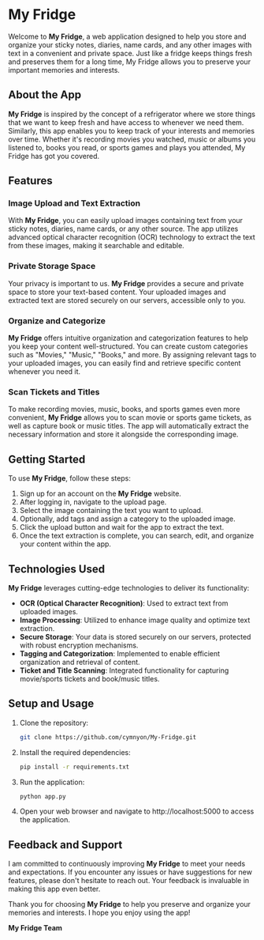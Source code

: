 # My Fridge
Welcome to **My Fridge**, a web application designed to help you store and organize your sticky notes, diaries, name cards, and any other images with text in a convenient and private space. Just like a fridge keeps things fresh and preserves them for a long time, My Fridge allows you to preserve your important memories and interests.

## About the App
**My Fridge** is inspired by the concept of a refrigerator where we store things that we want to keep fresh and have access to whenever we need them. Similarly, this app enables you to keep track of your interests and memories over time. Whether it's recording movies you watched, music or albums you listened to, books you read, or sports games and plays you attended, My Fridge has got you covered.

## Features
### Image Upload and Text Extraction
With **My Fridge**, you can easily upload images containing text from your sticky notes, diaries, name cards, or any other source. The app utilizes advanced optical character recognition (OCR) technology to extract the text from these images, making it searchable and editable.

### Private Storage Space
Your privacy is important to us. **My Fridge** provides a secure and private space to store your text-based content. Your uploaded images and extracted text are stored securely on our servers, accessible only to you.

### Organize and Categorize
**My Fridge** offers intuitive organization and categorization features to help you keep your content well-structured. You can create custom categories such as "Movies," "Music," "Books," and more. By assigning relevant tags to your uploaded images, you can easily find and retrieve specific content whenever you need it.

### Scan Tickets and Titles
To make recording movies, music, books, and sports games even more convenient, **My Fridge** allows you to scan movie or sports game tickets, as well as capture book or music titles. The app will automatically extract the necessary information and store it alongside the corresponding image.

## Getting Started
To use **My Fridge**, follow these steps:

1. Sign up for an account on the **My Fridge** website.
2. After logging in, navigate to the upload page.
3. Select the image containing the text you want to upload.
4. Optionally, add tags and assign a category to the uploaded image.
5. Click the upload button and wait for the app to extract the text.
6. Once the text extraction is complete, you can search, edit, and organize your content within the app.

## Technologies Used
**My Fridge** leverages cutting-edge technologies to deliver its functionality:

- **OCR (Optical Character Recognition)**: Used to extract text from uploaded images.
- **Image Processing**: Utilized to enhance image quality and optimize text extraction.
- **Secure Storage**: Your data is stored securely on our servers, protected with robust encryption mechanisms.
- **Tagging and Categorization**: Implemented to enable efficient organization and retrieval of content.
- **Ticket and Title Scanning**: Integrated functionality for capturing movie/sports tickets and book/music titles.

## Setup and Usage

1. Clone the repository:

   ```bash
   git clone https://github.com/cymnyon/My-Fridge.git

2. Install the required dependencies:

   ```bash
   pip install -r requirements.txt

4. Run the application:

   ```bash
   python app.py

6. Open your web browser and navigate to http://localhost:5000 to access the application.

## Feedback and Support
I am committed to continuously improving **My Fridge** to meet your needs and expectations. If you encounter any issues or have suggestions for new features, please don't hesitate to reach out. Your feedback is invaluable in making this app even better.

Thank you for choosing **My Fridge** to help you preserve and organize your memories and interests. I hope you enjoy using the app!

**My Fridge Team**
